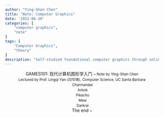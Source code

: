 ```yaml
---
author: "Ying-Shan Chen"
title: "Note: Computer Graphics"
date: '2022-06-10'
categories: [
    "computer graphics",
    "note"
]
tags: [
    "Computer Graphics",
    "theory"
]
description: "Self-studied foundational computer graphics through online course by Prof. Lingqi Yan (UC Santa Barbara)."
---
```

<div align="center">
  <div class="flipbook">
    <div class="hard">
      GAMES101: 现代计算机图形学入门 <small>~ Note by Ying-Shan Chen</small>
    </div>
    <div class="hard"></div>
    <div>
      <small>Lectured by Prof. Lingqi Yan (闫令琪),</small>
      <small>Computer Science, UC Santa Barbara</small>
    </div>
    <div>
      <img src="/self/img/images/img-1.png" alt="" />
      <small> Charmandar </small>
    </div>
    <div>
      <img src="/self/img/images/img-2.png" alt="" />
      <small> Arbok </small>
    </div>
    <div>
      <img src="/self/img/images/img-3.png" alt="" />
      <small> Pikachu </small>
    </div>
    <div>
      <img src="/self/img/images/img-4.png" alt="" />
      <small> Mew </small>
    </div>
    <div>
      <img src="/self/img/images/img-5.png" alt="" />
      <small> Darkrai </small>
    </div>
    <div class="hard"></div>
    <div class="hard">The end <small>~</small></div>
  </div>

  <script src="/self/js/jquery.js"></script>
  <script src="/self/js/turn.js"></script>
  <script>
    $(".flipbook").turn();
  </script>
</div>
